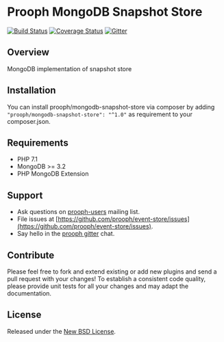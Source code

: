# Prooph MongoDB Snapshot Store

[![Build Status](https://travis-ci.org/prooph/mongodb-snapshot-store.svg?branch=master)](https://travis-ci.org/prooph/mongodb-snapshot-store)
[![Coverage Status](https://coveralls.io/repos/prooph/mongodb-snapshot-store/badge.svg?branch=master&service=github)](https://coveralls.io/github/prooph/mongodb-snapshot-store?branch=master)
[![Gitter](https://badges.gitter.im/Join%20Chat.svg)](https://gitter.im/prooph/improoph)

## Overview

MongoDB implementation of snapshot store

## Installation

You can install prooph/mongodb-snapshot-store via composer by adding `"prooph/mongodb-snapshot-store": "^1.0"` as requirement to your composer.json.

## Requirements

- PHP 7.1
- MongoDB >= 3.2
- PHP MongoDB Extension

## Support

- Ask questions on [prooph-users](https://groups.google.com/forum/?hl=de#!forum/prooph) mailing list.
- File issues at [https://github.com/prooph/event-store/issues](https://github.com/prooph/event-store/issues).
- Say hello in the [prooph gitter](https://gitter.im/prooph/improoph) chat.

## Contribute

Please feel free to fork and extend existing or add new plugins and send a pull request with your changes!
To establish a consistent code quality, please provide unit tests for all your changes and may adapt the documentation.

## License

Released under the [New BSD License](LICENSE).
